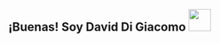 ## ¡Buenas! Soy David Di Giacomo <img src="https://raw.githubusercontent.com/iampavangandhi/iampavangandhi/master/gifs/Hi.gif" width="40" />

<!--
**DavidDiGiacomo/DavidDiGiacomo** is a ✨ _special_ ✨ repository because its `README.md` (this file) appears on your GitHub profile.

Here are some ideas to get you started:

- 🔭 I’m currently working on ...
- 🌱 I’m currently learning ...
- 👯 I’m looking to collaborate on ...
- 🤔 I’m looking for help with ...
- 💬 Ask me about ...
- 📫 How to reach me: ...
- 😄 Pronouns: ...
- ⚡ Fun fact: ...
-->
